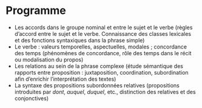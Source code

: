 # Programme

- Les accords dans le groupe nominal et entre le sujet et le verbe (règles d’accord entre le sujet et le verbe. Connaissance des classes lexicales et des fonctions syntaxiques dans la phrase simple)
- Le verbe : valeurs temporelles, aspectuelles, modales ; concordance des temps (phénomènes de concordance, rôle des temps dans le récit ou modalisation du propos)
- Les relations au sein de la phrase complexe (étude sémantique des rapports entre proposition : juxtaposition, coordination, subordination afin d’enrichir l’interprétation des textes)
- La syntaxe des propositions subordonnées relatives (propositions introduites par *dont*, *auquel*, *duquel*, etc., distinction des relatives et des conjonctives)